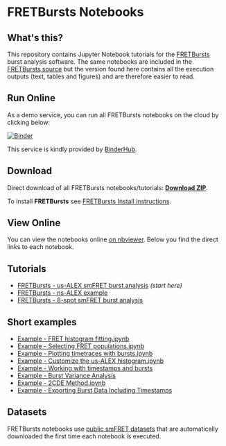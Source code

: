 FRETBursts Notebooks
====================

What's this?
------------

This repository contains Jupyter Notebook tutorials for the
[FRETBursts](http://opensmfs.github.io/FRETBursts/) burst analysis software.
The same notebooks are included in the
[FRETBursts source](https://github.com/OpenSMFS/FRETBursts/tree/master/notebooks)
but the version found here contains all the execution outputs (text, tables and figures)
and are therefore easier to read.

Run Online
----------

As a demo service, you can run all FRETBursts notebooks on the cloud by clicking below:

[![Binder](https://mybinder.org/badge.svg)](https://mybinder.org/v2/gh/OpenSMFS/FRETBursts_notebooks/master)

This service is kindly provided by [BinderHub](https://mybinder.org/).

Download
--------

Direct download of all FRETBursts notebooks/tutorials: [**Download ZIP**](https://github.com/OpenSMFS/FRETBursts_notebooks/archive/master.zip).

To install **FRETBursts** see [FRETBursts Install instructions](http://fretbursts.readthedocs.org/en/latest/getting_started.html).


View Online
-----------

You can view the notebooks online [on nbviewer](http://nbviewer.jupyter.org/github/tritemio/FRETBursts_notebooks/tree/master/notebooks/). Below you find the direct links to each notebook.

Tutorials
---------

* [FRETBursts - us-ALEX smFRET burst analysis](http://nbviewer.jupyter.org/github/OpenSMFS/FRETBursts_notebooks/blob/master/notebooks/FRETBursts%20-%20us-ALEX%20smFRET%20burst%20analysis.ipynb) *(start here)*
* [FRETBursts - ns-ALEX example](http://nbviewer.jupyter.org/github/OpenSMFS/FRETBursts_notebooks/blob/master/notebooks/FRETBursts%20-%20ns-ALEX%20example.ipynb)
* [FRETBursts - 8-spot smFRET burst analysis](http://nbviewer.jupyter.org/github/OpenSMFS/FRETBursts_notebooks/blob/master/notebooks/FRETBursts%20-%208-spot%20smFRET%20burst%20analysis.ipynb)

Short examples
--------------

* [Example - FRET histogram fitting.ipynb](http://nbviewer.jupyter.org/github/OpenSMFS/FRETBursts_notebooks/blob/master/notebooks/Example%20-%20FRET%20histogram%20fitting.ipynb)
* [Example - Selecting FRET populations.ipynb](http://nbviewer.jupyter.org/github/OpenSMFS/FRETBursts_notebooks/blob/master/notebooks/Example%20-%20Selecting%20FRET%20populations.ipynb)
* [Example - Plotting timetraces with bursts.ipynb](http://nbviewer.jupyter.org/github/OpenSMFS/FRETBursts_notebooks/blob/master/notebooks/Example%20-%20Plotting%20timetraces%20with%20bursts.ipynb)
* [Example - Customize the us-ALEX histogram.ipynb](http://nbviewer.jupyter.org/github/OpenSMFS/FRETBursts_notebooks/blob/master/notebooks/Example%20-%20Customize%20the%20us-ALEX%20histogram.ipynb)
* [Example - Working with timestamps and bursts](http://nbviewer.jupyter.org/github/OpenSMFS/FRETBursts_notebooks/blob/master/notebooks/Example%20-%20Working%20with%20timestamps%20and%20bursts.ipynb)
* [Example - Burst Variance Analysis](http://nbviewer.jupyter.org/github/OpenSMFS/FRETBursts_notebooks/blob/master/notebooks/Example%20-%20Burst%20Variance%20Analysis.ipynb)
* [Example - 2CDE Method.ipynb](http://nbviewer.jupyter.org/github/OpenSMFS/FRETBursts_notebooks/blob/master/notebooks/Example%20-%202CDE%20Method.ipynb)
* [Example - Exporting Burst Data Including Timestamps](http://nbviewer.jupyter.org/github/OpenSMFS/FRETBursts_notebooks/blob/master/notebooks/Example%20-%20Exporting%20Burst%20Data%20Including%20Timestamps.ipynb)


Datasets
--------

FRETBursts notebooks use [public smFRET datasets](https://dx.doi.org/10.6084/m9.figshare.1456362) 
that are automatically downloaded the first time each notebook is executed.
